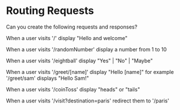 # Routing Requests

Can you create the following requests and responses?

When a user visits '/' display "Hello and welcome"

When a user visits '/randomNumber' display a number from 1 to 10

When a user visits '/eightball' display "Yes" | "No" | "Maybe"

When a user visits '/greet/[name]' display "Hello [name]"
for example '/greet/sam' displays "Hello Sam!"

When a user visits '/coinToss' display "heads" or "tails"

When a user visits '/visit?destination=paris' redirect them to '/paris'
